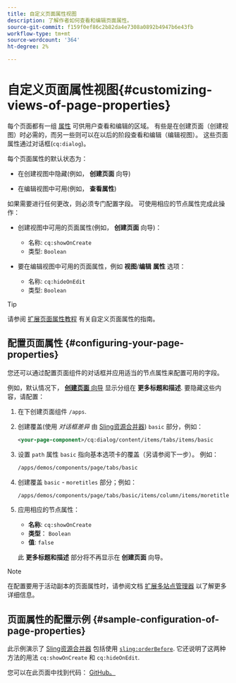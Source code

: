 ```yaml
---
title: 自定义页面属性视图
description: 了解作者如何查看和编辑页面属性。
source-git-commit: f159f0ef86c2b82da4e7308a0892b4947b6e43fb
workflow-type: tm+mt
source-wordcount: '364'
ht-degree: 2%

---
```



# 自定义页面属性视图{#customizing-views-of-page-properties}

每个页面都有一组 [属性](/help/sites-cloud/authoring/fundamentals/page-properties.md) 可供用户查看和编辑的区域。 有些是在创建页面（创建视图）时必需的，而另一些则可以在以后的阶段查看和编辑（编辑视图）。 这些页面属性通过对话框(`cq:dialog`)。

每个页面属性的默认状态为：

* 在创建视图中隐藏(例如， **创建页面** 向导)

* 在编辑视图中可用(例如， **查看属性**)

如果需要进行任何更改，则必须专门配置字段。 可使用相应的节点属性完成此操作：

* 创建视图中可用的页面属性(例如， **创建页面** 向导)：

   * 名称: `cq:showOnCreate`
   * 类型: `Boolean`

* 要在编辑视图中可用的页面属性，例如 **视图**/**编辑**  **属性** 选项：

   * 名称: `cq:hideOnEdit`
   * 类型: `Boolean`

>[!TIP]
>
>请参阅 [扩展页面属性教程](https://experienceleague.adobe.com/docs/experience-manager-learn/sites/developing/page-properties-technical-video-develop.html) 有关自定义页面属性的指南。

## 配置页面属性 {#configuring-your-page-properties}

您还可以通过配置页面组件的对话框并应用适当的节点属性来配置可用的字段。

例如，默认情况下， [**创建页面** 向导](/help/sites-cloud/authoring/fundamentals/organizing-pages.md#creating-a-new-page) 显示分组在 **更多标题和描述**. 要隐藏这些内容，请配置：

1. 在下创建页面组件 `/apps`.
1. 创建覆盖(使用 *对话框差异* 由 [Sling资源合并器](/help/implementing/developing/introduction/sling-resource-merger.md)) `basic` 部分，例如：

   ```xml
   <your-page-component>/cq:dialog/content/items/tabs/items/basic
   ```

1. 设置 `path` 属性 `basic` 指向基本选项卡的覆盖（另请参阅下一步）。 例如：

   ```xml
   /apps/demos/components/page/tabs/basic
   ```

1. 创建覆盖 `basic` - `moretitles` 部分；例如：

   ```xml
   /apps/demos/components/page/tabs/basic/items/column/items/moretitles
   ```

1. 应用相应的节点属性：

   * **名称**: `cq:showOnCreate`
   * **类型**： `Boolean`
   * **值**: `false`

   此 **更多标题和描述** 部分将不再显示在 **创建页面** 向导。

>[!NOTE]
>
>在配置要用于活动副本的页面属性时，请参阅文档 [扩展多站点管理器](/help/implementing/developing/extending/msm.md#configuring-msm-locks-on-page-properties) 以了解更多详细信息。

## 页面属性的配置示例 {#sample-configuration-of-page-properties}

此示例演示了 [Sling资源合并器](/help/implementing/developing/introduction/sling-resource-merger.md) 包括使用 [`sling:orderBefore`](/help/implementing/developing/introduction/sling-resource-merger.md#properties). 它还说明了这两种方法的用法 `cq:showOnCreate` 和 `cq:hideOnEdit`.

您可以在此页面中找到代码： [GitHub。](https://github.com/Adobe-Marketing-Cloud/aem-authoring-extension-page-dialog)

